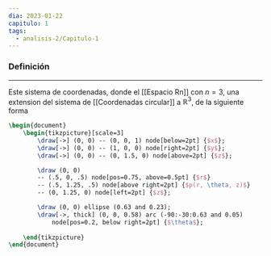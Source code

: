 ```yaml
---
dia: 2023-01-22
capitulo: 1
tags:
  - analisis-2/Capitulo-1
---
```

### Definición
---
Este sistema de coordenadas, donde el [[Espacio Rn]] con $n=3$, una extension del sistema de [[Coordenadas circular]] a $\mathbb{R}^3$, de la siguiente forma

```tikz
\begin{document}
	\begin{tikzpicture}[scale=3]
		\draw[->] (0, 0) -- (0, 0, 1) node[below=2pt] {$x$};
		\draw[->] (0, 0) -- (1, 0, 0) node[right=2pt] {$y$};
		\draw[->] (0, 0) -- (0, 1.5, 0) node[above=2pt] {$z$};

		\draw (0, 0) 
		-- (.5, 0, .5) node[pos=0.75, above=0.5pt] {$r$}
		-- (.5, 1.25, .5) node[above right=2pt] {$p(r, \theta, z)$} 
		-- (0, 1.25, 0) node[left=2pt] {$z$};

		\draw (0, 0) ellipse (0.63 and 0.23);
		\draw[->, thick] (0, 0, 0.58) arc (-90:-30:0.63 and 0.05)
			node[pos=0.2, below right=2pt] {$\theta$};
		
	\end{tikzpicture}
\end{document}
```


